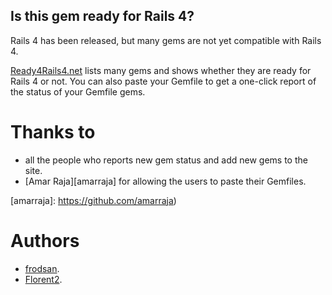 Is this gem ready for Rails 4?
------------------------------

Rails 4 has been released, but many gems are not yet compatible with Rails 4.

[Ready4Rails4.net][website] lists many gems and shows whether they are ready
for Rails 4 or not. You can also paste your Gemfile to get a one-click report
of the status of your Gemfile gems.

Thanks to
=========

* all the people who reports new gem status and add new gems to the site.
* [Amar Raja][amarraja] for allowing the users to paste their Gemfiles.

[website]: http://ready4rails4.net
[amarraja]: https://github.com/amarraja)

Authors
=======

* [frodsan](https://github.com/frodsan).
* [Florent2](https://github.com/Florent2).
